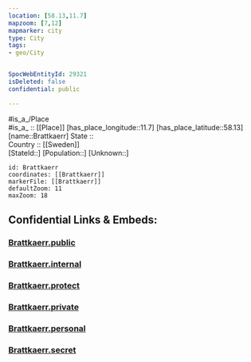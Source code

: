 ```yaml
---
location: [58.13,11.7] 
mapzoom: [7,12] 
mapmarker: city 
type: City
tags:
- geo/City


SpocWebEntityId: 29321
isDeleted: false
confidential: public

---
```

#is_a_/Place  
#is_a_ :: [[Place]] 
[has_place_longitude::11.7] 
[has_place_latitude::58.13] 
[name::Brattkaerr] 
State ::  
Country :: [[Sweden]]  
[StateId::] 
[Population::] 
[Unknown::] 


```leaflet
id: Brattkaerr
coordinates: [[Brattkaerr]] 
markerFile: [[Brattkaerr]] 
defaultZoom: 11 
maxZoom: 18
```


## Confidential Links & Embeds: 

### [Brattkaerr.public](/_public/\Earth\Continent\Europe\Europe~North\Sweden\Provinces~Sweden\Västra_Götaland\CityBrattkaerr.public.md) 

### [Brattkaerr.internal](/_internal/\Earth\Continent\Europe\Europe~North\Sweden\Provinces~Sweden\Västra_Götaland\CityBrattkaerr.internal.md) 

### [Brattkaerr.protect](/_protect/\Earth\Continent\Europe\Europe~North\Sweden\Provinces~Sweden\Västra_Götaland\CityBrattkaerr.protect.md) 

### [Brattkaerr.private](/_private/\Earth\Continent\Europe\Europe~North\Sweden\Provinces~Sweden\Västra_Götaland\CityBrattkaerr.private.md) 

### [Brattkaerr.personal](/_personal/\Earth\Continent\Europe\Europe~North\Sweden\Provinces~Sweden\Västra_Götaland\CityBrattkaerr.personal.md) 

### [Brattkaerr.secret](/_secret/\Earth\Continent\Europe\Europe~North\Sweden\Provinces~Sweden\Västra_Götaland\CityBrattkaerr.secret.md)

